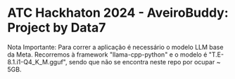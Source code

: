 # ATC Hackhaton 2024 - AveiroBuddy: Project by Data7

Nota Importante: Para correr a aplicação é necessário o modelo LLM base da Meta. Recorremos à framework "llama-cpp-python" e o modelo é "T.E-8.1.i1-Q4_K_M.gguf", sendo que não se encontra neste repo por ocupar ~ 5GB.


